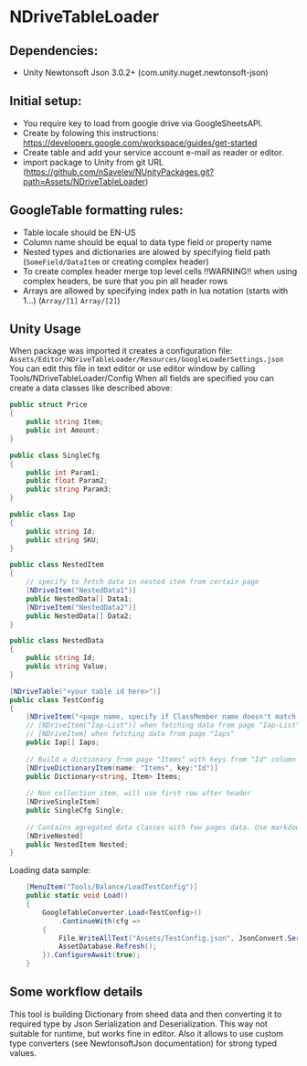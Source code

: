 # NDriveTableLoader

## Dependencies:
- Unity Newtonsoft Json 3.0.2+ (com.unity.nuget.newtonsoft-json)

## Initial setup:
- You require key to load from google drive via GoogleSheetsAPI.
- Create by folowing this instructions: https://developers.google.com/workspace/guides/get-started
- Create table and add your service account e-mail as reader or editor.
- import package to Unity from git URL (https://github.com/nSavelev/NUnityPackages.git?path=Assets/NDriveTableLoader)

## GoogleTable formatting rules:
- Table locale should be EN-US
- Column name should be equal to data type field or property name
- Nested types and dictionaries are alowed by specifying field path (`SomeField/DataItem` or creating complex header)
- To create complex header merge top level cells !!WARNING!! when using complex headers, be sure that you pin all header rows
- Arrays are allowed by specifying index path in lua notation (starts with 1...) (`Array/[1]` `Array/[2]`)


## Unity Usage
When package was imported it creates a configuration file: `Assets/Editor/NDriveTableLoader/Resources/GoogleLoaderSettings.json`
You can edit this file in text editor or use editor window by calling Tools/NDriveTableLoader/Config
When all fields are specified you can create a data classes like described above:

```csharp
public struct Price
{
    public string Item;
    public int Amount;
}

public class SingleCfg
{
    public int Param1;
    public float Param2;
    public string Param3;
}

public class Iap
{
    public string Id;
    public string SKU;
}

public class NestedItem
{
    // specify to fetch data in nested item from certain page
    [NDriveItem("NestedData1")]
    public NestedData[] Data1;
    [NDriveItem("NestedData2")]
    public NestedData[] Data2;
}

public class NestedData
{
    public string Id;
    public string Value;
}

[NDriveTable("<your table id here>")]
public class TestConfig
{
    [NDriveItem("<page name, specify if ClassMember name doesn't match sheet page name>")]
    // [NDriveItem("Iap-List")] when fetching data from page "Iap-List"
    // [NDriveItem] when fetching data from page "Iaps"
    public Iap[] Iaps;
    
    // Build a dictionary from page "Items" with keys from "Id" column
    [NDriveDictionaryItem(name: "Items", key:"Id")]
    public Dictionary<string, Item> Items;
    
    // Non collection item, will use first row after header
    [NDriveSingleItem]
    public SingleCfg Single;
    
    // Contains agregated data classes with few pages data. Use markdown attributes in members
    [NDriveNested]
    public NestedItem Nested;
}
```

Loading data sample:
```csharp
    [MenuItem("Tools/Balance/LoadTestConfig")]
    public static void Load()
    {
        GoogleTableConverter.Load<TestConfig>()
            .ContinueWith(cfg =>
        {
            File.WriteAllText("Assets/TestConfig.json", JsonConvert.SerializeObject(cfg.Result, Formatting.Indented));
            AssetDatabase.Refresh();
        }).ConfigureAwait(true);
    }
```

## Some workflow details
This tool is building Dictionary from sheed data and then converting it to required type by Json Serialization and Deserialization. 
This way not suitable for runtime, but works fine in editor. Also it allows to use custom type converters (see NewtonsoftJson documentation) for strong typed values. 

